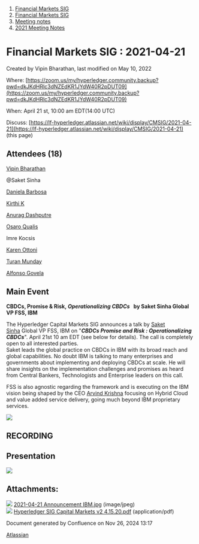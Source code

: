 1. [Financial Markets SIG](index.html)
2. [Financial Markets SIG](Financial-Markets-SIG_20545549.html)
3. [Meeting notes](Meeting-notes_20558268.html)
4. [2021 Meeting Notes](2021-Meeting-Notes_20547499.html)

# Financial Markets SIG : 2021-04-21

Created by Vipin Bharathan, last modified on May 10, 2022

Where: [https://zoom.us/my/hyperledger.community.backup?pwd=dkJKdHRlc3dNZEdKR1JYdW40R2pDUT09](https://zoom.us/my/hyperledger.community.backup?pwd=dkJKdHRlc3dNZEdKR1JYdW40R2pDUT09)

When: April 21 st, 10:00 am EDT(14:00 UTC)

Discuss: [https://lf-hyperledger.atlassian.net/wiki/display/CMSIG/2021-04-21](https://lf-hyperledger.atlassian.net/wiki/display/CMSIG/2021-04-21) (this page)

## Attendees (18)

[Vipin Bharathan](https://lf-hyperledger.atlassian.net/wiki/people/70121:4ac24c34-2385-41a8-8881-61e7a75c6d1e?ref=confluence)

@Saket Sinha

[Daniela Barbosa](https://lf-hyperledger.atlassian.net/wiki/people/5c0f0d72470dea35d6935354?ref=confluence)

[Kirthi K](https://lf-hyperledger.atlassian.net/wiki/people/712020:cdf2c19a-9f68-45e0-82c7-86c8b2799fb2?ref=confluence)

[Anurag Dashputre](https://lf-hyperledger.atlassian.net/wiki/people/63bebe53eac4f07e3f3bcce7?ref=confluence)

[Osaro Qualis](https://lf-hyperledger.atlassian.net/wiki/people/712020:5c75440d-e12a-4fe1-b8ac-26761a76a0c3?ref=confluence)

Imre Kocsis

[Karen Ottoni](https://lf-hyperledger.atlassian.net/wiki/people/712020:b91a9879-c835-4217-a2e7-e13c7e529f5b?ref=confluence)

[Turan Munday](https://lf-hyperledger.atlassian.net/wiki/people/6338970588ed2ebef97d62eb?ref=confluence)

[Alfonso Govela](https://lf-hyperledger.atlassian.net/wiki/people/712020:8cbeb593-dd1b-4b43-a966-913564f1575a?ref=confluence)

## Main Event

**CBDCs, Promise &amp; Risk, *Operationalizing CBDCs*   by Saket Sinha Global VP FSS, IBM**

The Hyperledger Capital Markets SIG announces a talk by [Saket Sinha](https://www.linkedin.com/in/ACoAAAF6oksBol2O7cjVwe3iOe_f8fSreHDsXKw) Global VP FSS, IBM on "***CBDCs Promise and Risk : Operationalizing CBDCs***". April 21st 10 am EDT (see below for details). The call is completely open to all interested parties.  
Saket leads the global practice on CBDCs in IBM with its broad reach and global capabilities. No doubt IBM is talking to many enterprises and governments about implementing and deploying CBDCs at scale. He will share insights on the implementation challenges and promises as heard from Central Bankers, Technologists and Enterprise leaders on this call.

FSS is also agnostic regarding the framework and is executing on the IBM vision being shaped by the CEO [Arvind Krishna](https://www.linkedin.com/in/ACoAAAJJvwgBOw2albYLauJAOQnluLQ4RL98tZI) focusing on Hybrid Cloud and value added service delivery, going much beyond IBM proprietary services.

![](attachments/20546635/20559373.jpg?height=250)

## RECORDING

## Presentation

[![](attachments/thumbnails/20546635/20559388)](attachments/20546635/20559388.pdf)

## Attachments:

![](images/icons/bullet_blue.gif) [2021-04-21 Announcement IBM.jpg](attachments/20546635/20559373.jpg) (image/jpeg)  
![](images/icons/bullet_blue.gif) [Hyperledger SIG Capital Markets v2 4.15.20.pdf](attachments/20546635/20559388.pdf) (application/pdf)

Document generated by Confluence on Nov 26, 2024 13:17

[Atlassian](http://www.atlassian.com/)
